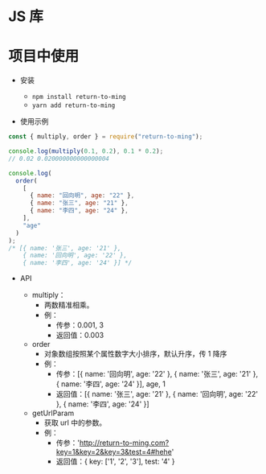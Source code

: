 <!--
 *@description:
 *@author: return_to_ming
 *@date: 2022-02-08 16:44
-->

# JS 库

# 项目中使用

- 安装

  - `npm install return-to-ming`
  - `yarn add return-to-ming`

- 使用示例

```js
const { multiply, order } = require("return-to-ming");

console.log(multiply(0.1, 0.2), 0.1 * 0.2);
// 0.02 0.020000000000000004

console.log(
  order(
    [
      { name: "回向明", age: "22" },
      { name: "张三", age: "21" },
      { name: "李四", age: "24" },
    ],
    "age"
  )
);
/* [{ name: '张三', age: '21' },
    { name: '回向明', age: '22' },
    { name: '李四', age: '24' }] */
```

- API

  - multiply：
    - 两数精准相乘。
    - 例：
      - 传参：0.001, 3
      - 返回值：0.003
  - order
    - 对象数组按照某个属性数字大小排序，默认升序，传 1 降序
    - 例：
      - 传参：[{ name: '回向明', age: '22' }, { name: '张三', age: '21' }, { name: '李四', age: '24' }], age, 1
      - 返回值：[{ name: '张三', age: '21' }, { name: '回向明', age: '22' }, { name: '李四', age: '24' }]
  - getUrlParam
    - 获取 url 中的参数。
    - 例：
      - 传参：'http://return-to-ming.com?key=1&key=2&key=3&test=4#hehe'
      - 返回值：{ key: ['1', '2', '3'], test: '4' }
